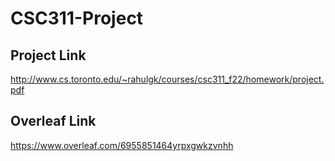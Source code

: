 # CSC311-Project

## Project Link
http://www.cs.toronto.edu/~rahulgk/courses/csc311_f22/homework/project.pdf

## Overleaf Link
https://www.overleaf.com/6955851464yrpxgwkzvnhh
